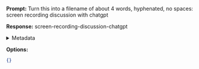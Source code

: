**Prompt:**
Turn this into a filename of about 4 words, hyphenated, no spaces: screen recording discussion with chatgpt

**Response:**
screen-recording-discussion-chatgpt

<details><summary>Metadata</summary>

- Duration: 936 ms
- Datetime: 2023-11-10T17:36:29.987223
- Model: gpt-3.5-turbo-0613

</details>

**Options:**
```json
{}
```

